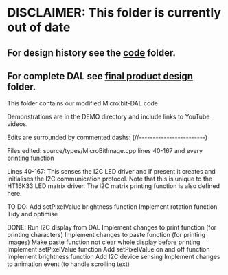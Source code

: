 # DISCLAIMER: This folder is currently out of date

## For design history see the [code](https://github.com/LukeB101/Mega-Bit/tree/master/Design%20History/Software/code) folder.
## For complete DAL see [final product design](https://github.com/LukeB101/Mega-Bit/tree/master/Final%20Product%20Design) folder. 

This folder contains our modified Micro:bit-DAL code.

Demonstrations are in the DEMO directory and include links to YouTube videos.

Edits are surrounded by commented dashs: (//------------------------)

Files edited:
    source/types/MicroBitImage.cpp      lines 40-167 and every printing function


Lines 40-167:
    This senses the I2C LED driver and if present it creates and initialises the I2C communication protocol. Note that this is unique to the HT16K33 LED matrix driver. The I2C matrix printing function is also defined here.
 
    
    
TO DO:
    Add setPixelValue brightness function
    Implement rotation function
    Tidy and optimise
    
DONE:
    Run I2C display from DAL
    Implement changes to print function (for printing characters)
    Implement changes to paste function (for printing images)
    Make paste function not clear whole display before printing
    Implement setPixelValue function
    Add setPixelValue on and off function
    Implement brightness function
    Add I2C device sensing
    Implement changes to animation event (to handle scrolling text)
    
   
